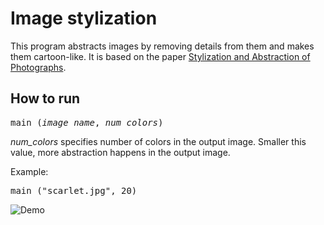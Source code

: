 # Image stylization

This program abstracts images by removing details from them and makes them cartoon-like. It is based on the paper [Stylization and Abstraction of Photographs](https://www.cs.rutgers.edu/~decarlo/pubs/sg02.pdf).

## How to run

<pre>
main (<i>image_name</i>, <i>num_colors</i>)
</pre>

*num_colors* specifies number of colors in the output image. Smaller this value, more abstraction happens in the output image.

Example:

<pre>
main ("scarlet.jpg", 20)
</pre>

![Demo](https://raw.github.com/koderok/image-stylize/master/assets/demo.png)
